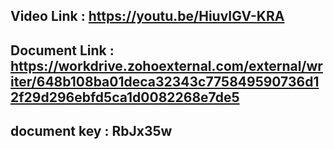 ## Video Link : https://youtu.be/HiuvIGV-KRA

## Document Link : https://workdrive.zohoexternal.com/external/writer/648b108ba01deca32343c775849590736d12f29d296ebfd5ca1d0082268e7de5
## document key : RbJx35w
